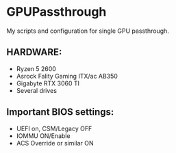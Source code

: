 # GPUPassthrough
My scripts and configuration for single GPU passthrough.

## HARDWARE:

- Ryzen 5 2600
- Asrock Fality Gaming ITX/ac AB350
- Gigabyte RTX 3060 TI
- Several drives

## Important BIOS settings:
- UEFI on, CSM/Legacy OFF
- IOMMU ON/Enable
- ACS Override or similar ON
